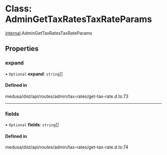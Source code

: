 # Class: AdminGetTaxRatesTaxRateParams

[internal](../modules/internal-30.md).AdminGetTaxRatesTaxRateParams

## Properties

### expand

• `Optional` **expand**: `string`[]

#### Defined in

medusa/dist/api/routes/admin/tax-rates/get-tax-rate.d.ts:73

___

### fields

• `Optional` **fields**: `string`[]

#### Defined in

medusa/dist/api/routes/admin/tax-rates/get-tax-rate.d.ts:74
